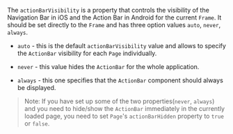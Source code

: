 Тhе `actionBarVisibility` is a property that controls the visibility of the Navigation Bar in iOS and the Action Bar in Android for the current `Frame`. It should be set directly to the `Frame` and has three option values `auto`, `never`, `always`. 

* `auto` - this is the default `actionBarVisibility` value and allows to specify the `ActionBar` visibility for each `Page` individually. 

* `never` - this value hides the `ActionBar` for the whole application.

* `always` - this one specifies that the `ActionBar` component should always be displayed.

> Note: If you have set up some of the two properties(`never`, `always`) and you need to hide/show the `ActionBar` immediately in the currently loaded page, you need to set `Page`'s `actionBarHidden` property to `true` or `false`.

<snippet id='frame-action-bar-visibility'/>
